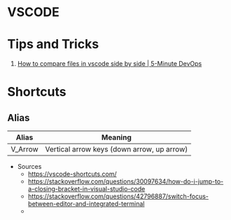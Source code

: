 # VSCODE

# Tips and Tricks

1. [How to compare files in vscode side by side | 5-Minute DevOps](https://youtu.be/GfCpCZIsvaE)

# Shortcuts

## Alias

| Alias   | Meaning                                    |
| ------- | ------------------------------------------ |
| V_Arrow | Vertical arrow keys (down arrow, up arrow) |

- Sources
  - https://vscode-shortcuts.com/
  - https://stackoverflow.com/questions/30097634/how-do-i-jump-to-a-closing-bracket-in-visual-studio-code
  - https://stackoverflow.com/questions/42796887/switch-focus-between-editor-and-integrated-terminal
  -
